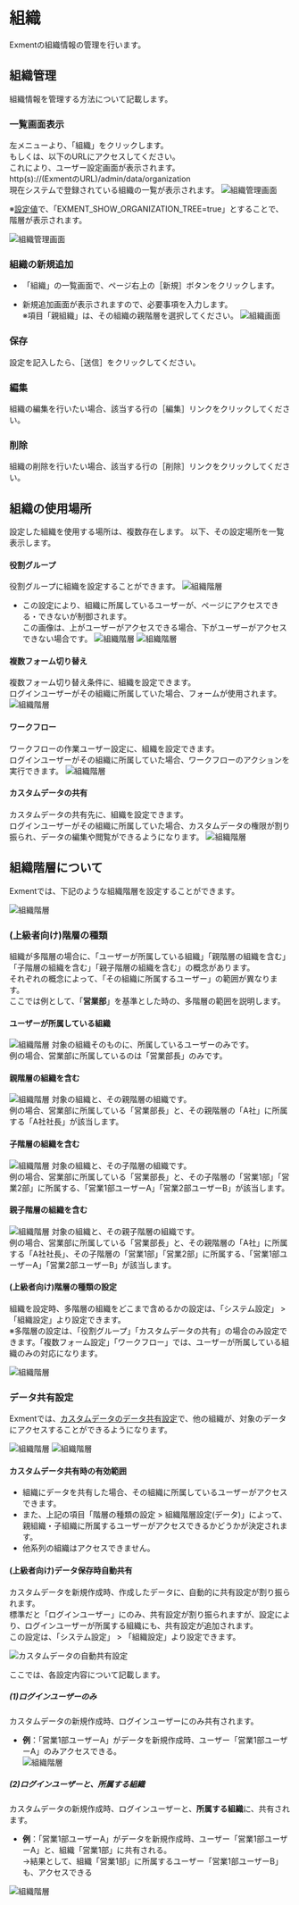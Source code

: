 # 組織
Exmentの組織情報の管理を行います。


## 組織管理
組織情報を管理する方法について記載します。  

### 一覧画面表示
左メニューより、「組織」をクリックします。  
もしくは、以下のURLにアクセスしてください。  
これにより、ユーザー設定画面が表示されます。  
http(s)://(ExmentのURL)/admin/data/organization  
現在システムで登録されている組織の一覧が表示されます。
![組織管理画面](img/organization/organization2.png)  
  
※[設定値](/ja/config#組織一覧ページで階層表示を行う)で、「EXMENT_SHOW_ORGANIZATION_TREE=true」とすることで、階層が表示されます。

![組織管理画面](img/organization/organization3.png)

### 組織の新規追加
- 「組織」の一覧画面で、ページ右上の［新規］ボタンをクリックします。

- 新規追加画面が表示されますので、必要事項を入力します。  
※項目「親組織」は、その組織の親階層を選択してください。
![組織画面](img/organization/organization4.png)

### 保存
設定を記入したら、［送信］をクリックしてください。

### 編集
組織の編集を行いたい場合、該当する行の［編集］リンクをクリックしてください。  

### 削除
組織の削除を行いたい場合、該当する行の［削除］リンクをクリックしてください。  

## 組織の使用場所
設定した組織を使用する場所は、複数存在します。
以下、その設定場所を一覧表示します。


#### 役割グループ 
役割グループに組織を設定することができます。
![組織階層](img/organization/organization8.png)

- この設定により、組織に所属しているユーザーが、ページにアクセスできる・できないが制御されます。  
この画像は、上がユーザーがアクセスできる場合、下がユーザーがアクセスできない場合です。
![組織階層](img/organization/organization16.png)
![組織階層](img/organization/organization17.png)


#### 複数フォーム切り替え 
複数フォーム切り替え条件に、組織を設定できます。  
ログインユーザーがその組織に所属していた場合、フォームが使用されます。
![組織階層](img/organization/organization9.png)


#### ワークフロー 
ワークフローの作業ユーザー設定に、組織を設定できます。  
ログインユーザーがその組織に所属していた場合、ワークフローのアクションを実行できます。
![組織階層](img/organization/organization10.png)


#### カスタムデータの共有 
カスタムデータの共有先に、組織を設定できます。  
ログインユーザーがその組織に所属していた場合、カスタムデータの権限が割り振られ、データの編集や閲覧ができるようになります。
![組織階層](img/organization/organization6.png)


## 組織階層について
Exmentでは、下記のような組織階層を設定することができます。

![組織階層](img/organization/organization1.png)


### (上級者向け)階層の種類
組織が多階層の場合に、「ユーザーが所属している組織」「親階層の組織を含む」「子階層の組織を含む」「親子階層の組織を含む」の概念があります。  
それぞれの概念によって、「その組織に所属するユーザー」の範囲が異なります。  
ここでは例として、「**営業部**」を基準とした時の、多階層の範囲を説明します。

#### ユーザーが所属している組織
![組織階層](img/organization/organization12.png)
対象の組織そのものに、所属しているユーザーのみです。  
例の場合、営業部に所属しているのは「営業部長」のみです。


#### 親階層の組織を含む
![組織階層](img/organization/organization13.png)
対象の組織と、その親階層の組織です。  
例の場合、営業部に所属している「営業部長」と、その親階層の「A社」に所属する「A社社長」が該当します。


#### 子階層の組織を含む
![組織階層](img/organization/organization14.png)
対象の組織と、その子階層の組織です。  
例の場合、営業部に所属している「営業部長」と、その子階層の「営業1部」「営業2部」に所属する、「営業1部ユーザーA」「営業2部ユーザーB」が該当します。


#### 親子階層の組織を含む
![組織階層](img/organization/organization15.png)
対象の組織と、その親子階層の組織です。  
例の場合、営業部に所属している「営業部長」と、その親階層の「A社」に所属する「A社社長」、その子階層の「営業1部」「営業2部」に所属する、「営業1部ユーザーA」「営業2部ユーザーB」が該当します。


<h4 id="kaisou_syurui">(上級者向け)階層の種類の設定</h4>

組織を設定時、多階層の組織をどこまで含めるかの設定は、「システム設定」 > 「組織設定」より設定できます。  
※多階層の設定は、「役割グループ」「カスタムデータの共有」の場合のみ設定できます。「複数フォーム設定」「ワークフロー」では、ユーザーが所属している組織のみの対応になります。

![組織階層](img/organization/organization18.png)


### データ共有設定
Exmentでは、[カスタムデータのデータ共有設定](/ja/data_details#データ共有)で、他の組織が、対象のデータにアクセスすることができるようになります。

![組織階層](img/organization/organization5.png)
![組織階層](img/organization/organization6.png)


#### カスタムデータ共有時の有効範囲
- 組織にデータを共有した場合、その組織に所属しているユーザーがアクセスできます。
- また、上記の項目「階層の種類の設定 > 組織階層設定(データ)」によって、親組織・子組織に所属するユーザーがアクセスできるかどうかが決定されます。
- 他系列の組織はアクセスできません。


<h4 id="kyouyu_jidou">(上級者向け)データ保存時自動共有</h4>

カスタムデータを新規作成時、作成したデータに、自動的に共有設定が割り振られます。  
標準だと「ログインユーザー」にのみ、共有設定が割り振られますが、設定により、ログインユーザーが所属する組織にも、共有設定が追加されます。  
この設定は、「システム設定」 > 「組織設定」より設定できます。

![カスタムデータの自動共有設定](img/organization/custom_table_organization1.png)

ここでは、各設定内容について記載します。

##### (1)ログインユーザーのみ
カスタムデータの新規作成時、ログインユーザーにのみ共有されます。  
- **例**：「営業1部ユーザーA」がデータを新規作成時、ユーザー「営業1部ユーザーA」のみアクセスできる。  
![組織階層](img/organization/organization19.png)


##### (2)ログインユーザーと、所属する組織
カスタムデータの新規作成時、ログインユーザーと、**所属する組織**に、共有されます。  
- **例**：「営業1部ユーザーA」がデータを新規作成時、ユーザー「営業1部ユーザーA」と、組織「営業1部」に共有される。  
→結果として、組織「営業1部」に所属するユーザー「営業1部ユーザーB」も、アクセスできる

![組織階層](img/organization/organization20.png)